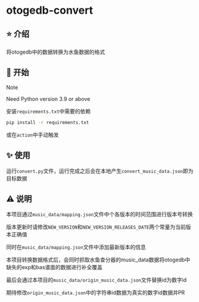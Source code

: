 
# otogedb-convert

## ⭐️ 介绍

将otogedb中的数据转换为水鱼数据的格式

## 🚀 开始

> [!NOTE]
> Need Python version 3.9 or above

安装`requirements.txt`中需要的依赖
```sh
pip install -r requirements.txt
```
或在`action`中手动触发

## ✨ 使用

运行`convert.py`文件，运行完成之后会在本地产生`convert_music_data.json`即为目标数据

## ⚠️ 说明
本项目通过`music_data/mapping.json`文件中个各版本的时间范围进行版本号转换

版本更新时请修改`NEW_VERSION`和`NEW_VERSION_RELEASES_DATE`两个常量为当前版本正确值

同时在`music_data/mapping.json`文件中添加最新版本的信息

本项目转换数据格式后，会同时抓取水鱼查分器的music_data数据将otogedb中缺失的exp和bas谱面的数据进行补全覆盖

最后会通过本项目的`music_data/origin_music_data.json`文件替换id为数字id

期待修改`origin_music_data.json`中的字符串id数据为真实的数字id数据并PR

